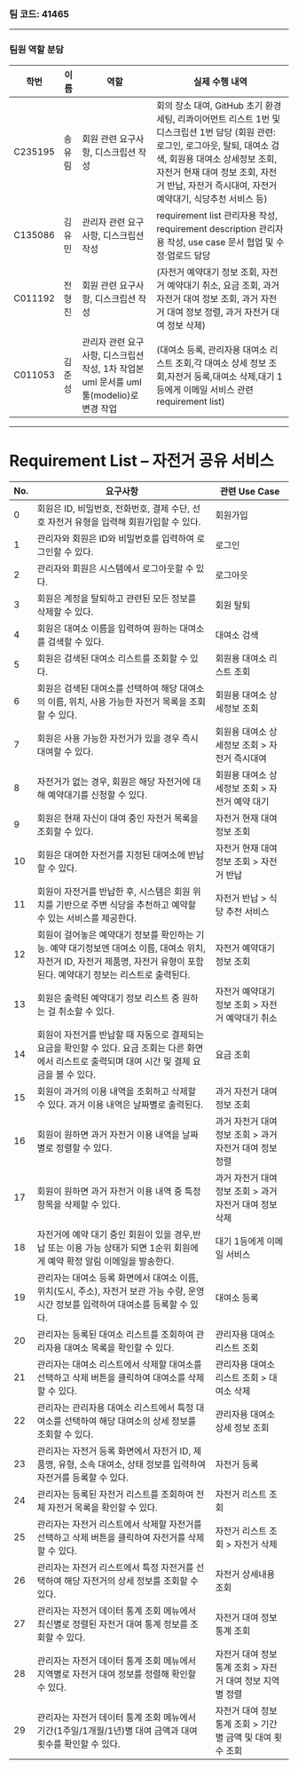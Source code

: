 ### 팀 코드: 41465

---

### 팀원 역할 분담
| 학번 | 이름 | 역할 | 실제 수행 내역 |
|------|------|------|----------------|
| C235195 | 송유림 | 회원 관련 요구사항, 디스크립션 작성 | 회의 장소 대여, GitHub 초기 환경 세팅, 리콰이어먼트 리스트 1번 및 디스크립션 1번 담당 (회원 관련: 로그인, 로그아웃, 탈퇴, 대여소 검색, 회원용 대여소 상세정보 조회, 자전거 현재 대여 정보 조회, 자전거 반납, 자전거 즉시대여, 자전거 예약대기, 식당추천 서비스 등) |
| C135086 | 김유민 | 관리자 관련 요구사항, 디스크립션 작성 | requirement list 관리자용 작성, requirement description 관리자용 작성, use case 문서 협업 및 수정·업로드 담당 |
| C011192 | 전형진 | 회원 관련 요구사항, 디스크립션 작성 | (자전거 예약대기 정보 조회, 자전거 예약대기 취소, 요금 조회, 과거 자전거 대여 정보 조회, 과거 자전거 대여 정보 정렬, 과거 자전거 대여 정보 삭제) |
| C011053 | 김준성 | 관리자 관련 요구사항, 디스크립션 작성, 1차 작업본 uml 문서를 uml툴(modelio)로 변경 작업 | (대여소 등록, 관리자용 대여소 리스트 조회,각 대여소 상세 정보 조회,자전거 둥록,대여소 삭제,대기 1등에게 이메일 서비스 관련requirement list) |  
---

# Requirement List – 자전거 공유 서비스

| No. | 요구사항 | 관련 Use Case |
|-----|----------|----------------|
| 0 | 회원은 ID, 비밀번호, 전화번호, 결제 수단, 선호 자전거 유형을 입력해 회원가입할 수 있다. | 회원가입 |
| 1 | 관리자와 회원은 ID와 비밀번호를 입력하여 로그인할 수 있다. | 로그인 |
| 2 | 관리자와 회원은 시스템에서 로그아웃할 수 있다. | 로그아웃 |
| 3 | 회원은 계정을 탈퇴하고 관련된 모든 정보를 삭제할 수 있다. | 회원 탈퇴 |
| 4 | 회원은 대여소 이름을 입력하여 원하는 대여소를 검색할 수 있다. | 대여소 검색 |
| 5 | 회원은 검색된 대여소 리스트를 조회할 수 있다. | 회원용 대여소 리스트 조회 | 
| 6 | 회원은 검색된 대여소를 선택하여 해당 대여소의 이름, 위치, 사용 가능한 자전거 목록을 조회할 수 있다. | 회원용 대여소 상세정보 조회 |
| 7 | 회원은 사용 가능한 자전거가 있을 경우 즉시 대여할 수 있다. | 회원용 대여소 상세정보 조회 > 자전거 즉시대여 |
| 8 | 자전거가 없는 경우, 회원은 해당 자전거에 대해 예약대기를 신청할 수 있다. | 회원용 대여소 상세정보 조회 > 자전거 예약 대기 |
| 9 | 회원은 현재 자신이 대여 중인 자전거 목록을 조회할 수 있다. | 자전거 현재 대여 정보 조회 |
| 10 | 회원은 대여한 자전거를 지정된 대여소에 반납할 수 있다. | 자전거 현재 대여 정보 조회 > 자전거 반납 |
| 11 | 회원이 자전거를 반납한 후, 시스템은 회원 위치를 기반으로 주변 식당을 추천하고 예약할 수 있는 서비스를 제공한다. | 자전거 반납 > 식당 추천 서비스 |
| 12 | 회원이 걸어놓은 예약대기 정보를 확인하는 기능. 예약 대기정보엔 대여소 이름, 대여소 위치, 자전거 ID, 자전거 제품명, 자전거 유형이 포함된다. 예약대기 정보는 리스트로 출력된다. | 자전거 예약대기 정보 조회 |
| 13 | 회원은 출력된 예약대기 정보 리스트 중 원하는 걸 취소할 수 있다.  | 자전거 예약대기 정보 조회 > 자전거 예약대기 취소 |
| 14 | 회원이 자전거를 반납할 때 자동으로 결제되는 요금을 확인할 수 있다. 요금 조회는 다른 화면에서 리스트로 출력되며 대여 시간 및 결제 요금을 볼 수 있다. | 요금 조회 |
| 15 | 회원이 과거의 이용 내역을 조회하고 삭제할 수 있다. 과거 이용 내역은 날짜별로 출력된다. | 과거 자전거 대여 정보 조회 |
| 16 | 회원이 원하면 과거 자전거 이용 내역을 날짜별로 정렬할 수 있다. | 과거 자전거 대여 정보 조회 > 과거 자전거 대여 정보 정렬 |
| 17 | 회원이 원하면 과거 자전거 이용 내역 중 특정 항목을 삭제할 수 있다. | 과거 자전거 대여 정보 조회 > 과거 자전거 대여 정보 삭제 |
| 18 | 자전거에 예약 대기 중인 회원이 있을 경우,반납 또는 이용 가능 상태가 되면 1순위 회원에게 예약 확정 알림 이메일을 발송한다. | 대기 1등에게 이메일 서비스 |
| 19 | 관리자는 대여소 등록 화면에서 대여소 이름, 위치(도시, 주소), 자전거 보관 가능 수량, 운영 시간 정보를 입력하여 대여소를 등록할 수 있다. | 대여소 등록 |
| 20 | 관리자는 등록된 대여소 리스트를 조회하여 관리자용 대여소 목록을 확인할 수 있다. | 관리자용 대여소 리스트 조회 |
| 21 | 관리자는 대여소 리스트에서 삭제할 대여소를 선택하고 삭제 버튼을 클릭하여 대여소를 삭제할 수 있다. | 관리자용 대여소 리스트 조회 > 대여소 삭제 |
| 22 | 관리자는 관리자용 대여소 리스트에서 특정 대여소를 선택하여 해당 대여소의 상세 정보를 조회할 수 있다. | 관리자용 대여소 상세 정보 조회 |
| 23 | 관리자는 자전거 등록 화면에서 자전거 ID, 제품명, 유형, 소속 대여소, 상태 정보를 입력하여 자전거를 등록할 수 있다. | 자전거 등록 |
| 24 | 관리자는 등록된 자전거 리스트를 조회하여 전체 자전거 목록을 확인할 수 있다. | 자전거 리스트 조회 |
| 25 | 관리자는 자전거 리스트에서 삭제할 자전거를 선택하고 삭제 버튼을 클릭하여 자전거를 삭제할 수 있다. | 자전거 리스트 조회 > 자전거 삭제 |
| 26 | 관리자는 자전거 리스트에서 특정 자전거를 선택하여 해당 자전거의 상세 정보를 조회할 수 있다. | 자전거 상세내용 조회 |
| 27 | 관리자는 자전거 데이터 통계 조회 메뉴에서 최신별로 정렬된 자전거 대여 통계 정보를 조회할 수 있다. | 자전거 대여 정보 통계 조회 |
| 28 | 관리자는 자전거 데이터 통계 조회 메뉴에서 지역별로 자전거 대여 정보를 정렬해 확인할 수 있다. | 자전거 대여 정보 통계 조회 > 자전거 대여 정보 지역별 정렬 |
| 29 | 관리자는 자전거 데이터 통계 조회 메뉴에서 기간(1주일/1개월/1년)별 대여 금액과 대여 횟수를 확인할 수 있다. | 자전거 대여 정보 통계 조회 > 기간별 금액 및 대여 횟수 조회 |

